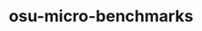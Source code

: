 ---
title: "osu-micro-benchmarks"
layout: cache
categories: [package, develop-2025-01-12]
meta: {"versions": ["7.5"], "compilers": ["gcc@=7.3.1"], "oss": ["amzn2"], "platforms": ["linux"], "targets": ["aarch64", "x86_64_v3"], "stacks": ["aws-isc", "aws-isc-aarch64", "root"], "num_specs": 2, "num_specs_by_stack": {"aws-isc-aarch64": 1, "root": 2, "aws-isc": 1}}
spec_details: [{"hash": "avlk2u7kpmsjzxv5lvjjapg64yhbu2c4", "compiler": "gcc@=7.3.1", "versions": ["7.5"], "os": "amzn2", "platform": "linux", "target": "aarch64", "variants": ["build_system=autotools", "~cuda", "~graphing", "~papi", "~rocm"], "stacks": ["aws-isc-aarch64", "root"], "size": "-", "tarball": "https://binaries.spack.io/develop-2025-01-12/build_cache/linux-amzn2-aarch64/gcc-7.3.1/osu-micro-benchmarks-7.5/linux-amzn2-aarch64-gcc-7.3.1-osu-micro-benchmarks-7.5-avlk2u7kpmsjzxv5lvjjapg64yhbu2c4.spack"}, {"hash": "r5jp75ky3mnga35qu4nqqfyhvv2khwfs", "compiler": "gcc@=7.3.1", "versions": ["7.5"], "os": "amzn2", "platform": "linux", "target": "x86_64_v3", "variants": ["build_system=autotools", "~cuda", "~graphing", "~papi", "~rocm"], "stacks": ["root", "aws-isc"], "size": "-", "tarball": "https://binaries.spack.io/develop-2025-01-12/build_cache/linux-amzn2-x86_64_v3/gcc-7.3.1/osu-micro-benchmarks-7.5/linux-amzn2-x86_64_v3-gcc-7.3.1-osu-micro-benchmarks-7.5-r5jp75ky3mnga35qu4nqqfyhvv2khwfs.spack"}]
---